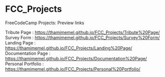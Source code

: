 # FCC_Projects
FreeCodeCamp Projects:         Preview links  
  
Tribute Page        :          https://thamimemel.github.io/FCC_Projects/Tribute%20Page/  
Survey Form         :          https://thamimemel.github.io/FCC_Projects/Survey%20Form/  
Landing Page        :          https://thamimemel.github.io/FCC_Projects/Landing%20Page/  
Documentation Page  :          https://thamimemel.github.io/FCC_Projects/Documentation%20Page/  
Personal Portfolio  :          https://thamimemel.github.io/FCC_Projects/Personal%20Portfolio/    
